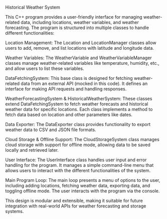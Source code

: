 Historical Weather System

This C++ program provides a user-friendly interface for managing weather-related data, including locations, weather variables, and weather forecasting. The program is structured into multiple classes to handle different functionalities:

Location Management: The Location and LocationManager classes allow users to add, remove, and list locations with latitude and longitude data.

Weather Variables: The WeatherVariable and WeatherVariableManager classes manage weather-related variables like temperature, humidity, etc., and allow users to list these variables.

DataFetchingSystem: This base class is designed for fetching weather-related data from an external API (mocked in this code). It defines an interface for making API requests and handling responses.

WeatherForecastingSystem & HistoricalWeatherSystem: These classes extend DataFetchingSystem to fetch weather forecasts and historical weather data for specific locations. Each class implements a method to fetch data based on location and other parameters like dates.

Data Exporter: The DataExporter class provides functionality to export weather data to CSV and JSON file formats.

Cloud Storage & Offline Support: The CloudStorageSystem class manages cloud storage with support for offline mode, allowing data to be saved locally and retrieved later.

User Interface: The UserInterface class handles user input and error handling for the program. It manages a simple command-line menu that allows users to interact with the different functionalities of the system.

Main Program Loop: The main loop presents a menu of options to the user, including adding locations, fetching weather data, exporting data, and toggling offline mode. The user interacts with the program via the console.

This design is modular and extensible, making it suitable for future integration with real-world APIs for weather forecasting and storage systems.
